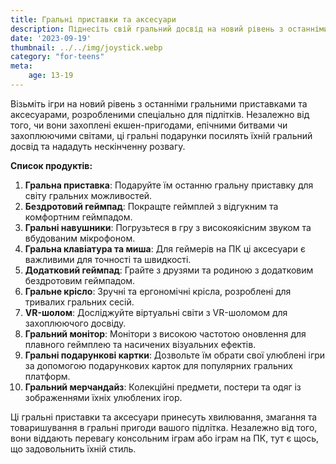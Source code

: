 ```yaml
---
title: Гральні приставки та аксесуари
description: Піднесіть свій гральний досвід на новий рівень з останніми гральними приставками та аксесуарами для підлітків.
date: '2023-09-19'
thumbnail: ../../img/joystick.webp
category: "for-teens"
meta:
    age: 13-19
---
```


Візьміть ігри на новий рівень з останніми гральними приставками та аксесуарами, розробленими спеціально для підлітків. Незалежно від того, чи вони захоплені екшен-пригодами, епічними битвами чи захоплюючими світами, ці гральні подарунки посилять їхній гральний досвід та нададуть нескінченну розвагу.

**Список продуктів:**
1. **Гральна приставка**: Подаруйте їм останню гральну приставку для світу гральних можливостей.
2. **Бездротовий геймпад**: Покращте геймплей з відгукним та комфортним геймпадом.
3. **Гральні навушники**: Погрузьтеся в гру з високоякісним звуком та вбудованим мікрофоном.
4. **Гральна клавіатура та миша**: Для геймерів на ПК ці аксесуари є важливими для точності та швидкості.
5. **Додатковий геймпад**: Грайте з друзями та родиною з додатковим бездротовим геймпадом.
6. **Гральне крісло**: Зручні та ергономічні крісла, розроблені для тривалих гральних сесій.
7. **VR-шолом**: Досліджуйте віртуальні світи з VR-шоломом для захоплюючого досвіду.
8. **Гральний монітор**: Монітори з високою частотою оновлення для плавного геймплею та насичених візуальних ефектів.
9. **Гральні подарункові картки**: Дозвольте їм обрати свої улюблені ігри за допомогою подарункових карток для популярних гральних платформ.
10. **Гральний мерчандайз**: Колекційні предмети, постери та одяг із зображеннями їхніх улюблених ігор.

Ці гральні приставки та аксесуари принесуть хвилювання, змагання та товаришування в гральні пригоди вашого підлітка. Незалежно від того, вони віддають перевагу консольним іграм або іграм на ПК, тут є щось, що задовольнить їхній стиль.
